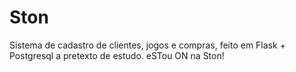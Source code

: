 # Ston
Sistema de cadastro de clientes, jogos e compras, feito em Flask + Postgresql a pretexto de estudo.
eSTou ON na Ston!
